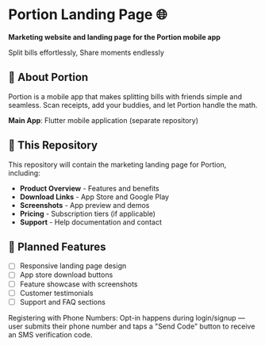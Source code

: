 # Portion Landing Page 🌐

**Marketing website and landing page for the Portion mobile app**

Split bills effortlessly, Share moments endlessly

## 📱 About Portion

Portion is a mobile app that makes splitting bills with friends simple and seamless. Scan receipts, add your buddies, and let Portion handle the math.

**Main App**: Flutter mobile application (separate repository)

## 🎯 This Repository

This repository will contain the marketing landing page for Portion, including:

- **Product Overview** - Features and benefits
- **Download Links** - App Store and Google Play
- **Screenshots** - App preview and demos
- **Pricing** - Subscription tiers (if applicable)
- **Support** - Help documentation and contact

## 🚀 Planned Features

- [ ] Responsive landing page design
- [ ] App store download buttons
- [ ] Feature showcase with screenshots
- [ ] Customer testimonials
- [ ] Support and FAQ sections

Registering with Phone Numbers:
Opt-in happens during login/signup — user submits their phone number and taps a "Send Code" button to receive an SMS verification code.
